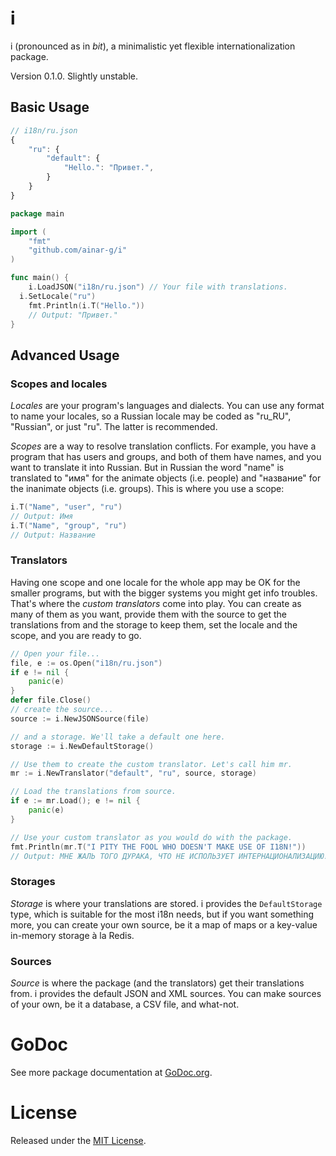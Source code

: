 # i
i (pronounced as in *bit*), a minimalistic yet flexible internationalization package.

Version 0.1.0. Slightly unstable.

## Basic Usage
```js
// i18n/ru.json
{
	"ru": {
		"default": {
			"Hello.": "Привет.",
		}
	}
}
```

```go
package main

import (
	"fmt"
	"github.com/ainar-g/i"
)

func main() {
	i.LoadJSON("i18n/ru.json") // Your file with translations.
  i.SetLocale("ru")
	fmt.Println(i.T("Hello."))
	// Output: "Привет."
}
```

## Advanced Usage
### Scopes and locales
*Locales* are your program's languages and dialects. You can use any format to name your locales, so a Russian locale may be coded as "ru\_RU", "Russian", or just "ru". The latter is recommended.

*Scopes* are a way to resolve translation conflicts. For example, you have a program that has users and groups, and both of them have names, and you want to translate it into Russian. But in Russian the word "name" is translated to "имя" for the animate objects (i.e. people) and "название" for the inanimate objects (i.e. groups). This is where you use a scope:

```go
i.T("Name", "user", "ru")
// Output: Имя
i.T("Name", "group", "ru")
// Output: Название
```

### Translators
Having one scope and one locale for the whole app may be OK for the smaller programs, but with the bigger systems you might get info troubles. That's where the *custom translators* come into play. You can create as many of them as you want, provide them with the source to get the translations from and the storage to keep them, set the locale and the scope, and you are ready to go.

```go
// Open your file...
file, e := os.Open("i18n/ru.json")
if e != nil {
	panic(e)
}
defer file.Close()
// create the source...
source := i.NewJSONSource(file)

// and a storage. We'll take a default one here.
storage := i.NewDefaultStorage()

// Use them to create the custom translator. Let's call him mr.
mr := i.NewTranslator("default", "ru", source, storage)

// Load the translations from source.
if e := mr.Load(); e != nil {
	panic(e)
}

// Use your custom translator as you would do with the package.
fmt.Println(mr.T("I PITY THE FOOL WHO DOESN'T MAKE USE OF I18N!"))
// Output: МНЕ ЖАЛЬ ТОГО ДУРАКА, ЧТО НЕ ИСПОЛЬЗУЕТ ИНТЕРНАЦИОНАЛИЗАЦИЮ!
```

### Storages
*Storage* is where your translations are stored. i provides the ``DefaultStorage`` type, which is suitable for the most i18n needs, but if you want something more, you can create your own source, be it a map of maps or a key-value in-memory storage à la Redis.

### Sources
*Source* is where the package (and the translators) get their translations from. i provides the default JSON and XML sources. You can make sources of your own, be it a database, a CSV file, and what-not.

# GoDoc
See more package documentation at [GoDoc.org](http://godoc.org/github.com/ainar-g/i).

# License
Released under the [MIT License](http://opensource.org/licenses/MIT).
